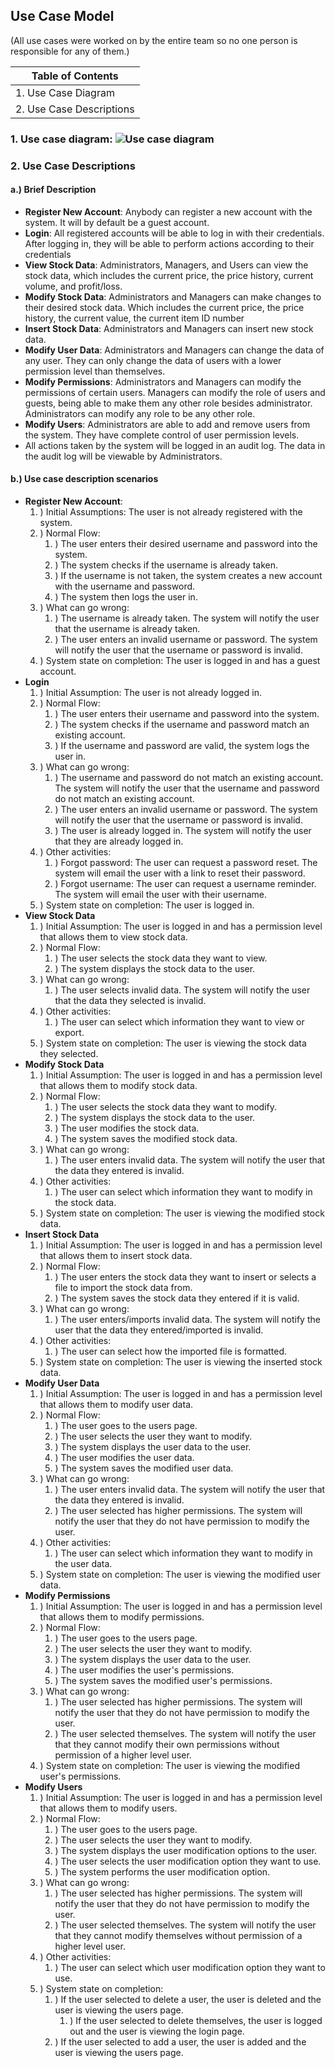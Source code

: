 ## Use Case Model

(All use cases were worked on by the entire team so no one person is responsible for any of them.)

| **Table of Contents**                |
|--------------------------------------|
| 1. Use Case Diagram                  |
| 2. Use Case Descriptions             |

### 1. Use case diagram: ![Use case diagram](https://raw.githubusercontent.com/Undercoverer/Sandstone/master/Use%20Case%20Diagram.png)

### 2. Use Case Descriptions

#### a.) Brief Description

- **Register New Account**: Anybody can register a new account with the system. It will by default be a guest account.
- **Login**: All registered accounts will be able to log in with their credentials. After logging in, they will be able
  to perform actions according to their credentials
- **View Stock Data**: Administrators, Managers, and Users can view the stock data, which includes the current price,
  the price history, current volume, and profit/loss.
- **Modify Stock Data**: Administrators and Managers can make changes to their desired stock data. Which includes the
  current price, the price history, the current value, the current item ID number
- **Insert Stock Data**: Administrators and Managers can insert new stock data.
- **Modify User Data**: Administrators and Managers can change the data of any user. They can only change the data of
  users with a lower permission level than themselves.
- **Modify Permissions**: Administrators and Managers can modify the permissions of certain users. Managers can modify
  the role of users and guests, being able to make them any other role besides administrator. Administrators can modify
  any role to be any other role.
- **Modify Users**: Administrators are able to add and remove users from the system. They have complete control of user
  permission levels.
- All actions taken by the system will be logged in an audit log. The data in the audit log will be viewable by
  Administrators.

#### b.) Use case description scenarios

- **Register New Account**:
    1. ) Initial Assumptions: The user is not already registered with the system.
    2. ) Normal Flow:
        1. ) The user enters their desired username and password into the system.
        2. ) The system checks if the username is already taken.
        3. ) If the username is not taken, the system creates a new account with the username and password.
        4. ) The system then logs the user in.
    3. ) What can go wrong:
        1. ) The username is already taken. The system will notify the user that the username is already taken.
        2. ) The user enters an invalid username or password. The system will notify the user that the username or
           password is invalid.
    4. ) System state on completion: The user is logged in and has a guest account.
- **Login**
    1. ) Initial Assumption: The user is not already logged in.
    2. ) Normal Flow:
        1. ) The user enters their username and password into the system.
        2. ) The system checks if the username and password match an existing account.
        3. ) If the username and password are valid, the system logs the user in.
    3. ) What can go wrong:
        1. ) The username and password do not match an existing account. The system will notify the user that the
           username and password do not match an existing account.
        2. ) The user enters an invalid username or password. The system will notify the user that the username or
           password is invalid.
       3. ) The user is already logged in. The system will notify the user that they are already logged in.
    4. ) Other activities:
        1. ) Forgot password: The user can request a password reset. The system will email the user with a
           link to reset their password.
       2. ) Forgot username: The user can request a username reminder. The system will email the user with their
           username.
    5. ) System state on completion: The user is logged in.
- **View Stock Data**
    1. ) Initial Assumption: The user is logged in and has a permission level that allows them to view stock data.
    2. ) Normal Flow:
        1. ) The user selects the stock data they want to view.
        2. ) The system displays the stock data to the user.
    3. ) What can go wrong:
        1. ) The user selects invalid data. The system will notify the user that the data they selected is invalid.
    4. ) Other activities:
        1. ) The user can select which information they want to view or export.
    5. ) System state on completion: The user is viewing the stock data they selected.
- **Modify Stock Data**
    1. ) Initial Assumption: The user is logged in and has a permission level that allows them to modify stock data.
    2. ) Normal Flow:
        1. ) The user selects the stock data they want to modify.
        2. ) The system displays the stock data to the user.
        3. ) The user modifies the stock data.
        4. ) The system saves the modified stock data.
    3. ) What can go wrong:
        1. ) The user enters invalid data. The system will notify the user that the data they entered is invalid.
    4. ) Other activities:
        1. ) The user can select which information they want to modify in the stock data.
    5. ) System state on completion: The user is viewing the modified stock data.
- **Insert Stock Data**
    1. ) Initial Assumption: The user is logged in and has a permission level that allows them to insert stock data.
    2. ) Normal Flow:
        1. ) The user enters the stock data they want to insert or selects a file to import the stock data from.
        2. ) The system saves the stock data they entered if it is valid.
    3. ) What can go wrong:
        1. ) The user enters/imports invalid data. The system will notify the user that the data they entered/imported
           is invalid.
    4. ) Other activities:
        1. ) The user can select how the imported file is formatted.
    5. ) System state on completion: The user is viewing the inserted stock data.
- **Modify User Data**
    1. ) Initial Assumption: The user is logged in and has a permission level that allows them to modify user data.
    2. ) Normal Flow:
        1. ) The user goes to the users page.
        2. ) The user selects the user they want to modify.
        3. ) The system displays the user data to the user.
        4. ) The user modifies the user data.
        5. ) The system saves the modified user data.
    3. ) What can go wrong:
        1. ) The user enters invalid data. The system will notify the user that the data they entered is invalid.
        2. ) The user selected has higher permissions. The system will notify the user that they do not have permission
           to modify the user.
    4. ) Other activities:
        1. ) The user can select which information they want to modify in the user data.
    5. ) System state on completion: The user is viewing the modified user data.
- **Modify Permissions**
    1. ) Initial Assumption: The user is logged in and has a permission level that allows them to modify permissions.
    2. ) Normal Flow:
        1. ) The user goes to the users page.
        2. ) The user selects the user they want to modify.
        3. ) The system displays the user data to the user.
        4. ) The user modifies the user's permissions.
        5. ) The system saves the modified user's permissions.
    3. ) What can go wrong:
        1. ) The user selected has higher permissions. The system will notify the user that they do not have permission
           to modify the user.
        2. ) The user selected themselves. The system will notify the user that they cannot modify their own
           permissions without permission of a higher level user.
    4. ) System state on completion: The user is viewing the modified user's permissions.
- **Modify Users**
    1. ) Initial Assumption: The user is logged in and has a permission level that allows them to modify users.
    2. ) Normal Flow:
        1. ) The user goes to the users page.
        2. ) The user selects the user they want to modify.
        3. ) The system displays the user modification options to the user.
        4. ) The user selects the user modification option they want to use.
        5. ) The system performs the user modification option.
    3. ) What can go wrong:
        1. ) The user selected has higher permissions. The system will notify the user that they do not have permission
           to modify the user.
        2. ) The user selected themselves. The system will notify the user that they cannot modify themselves without
           permission of a higher level user.
    4. ) Other activities:
        1. ) The user can select which user modification option they want to use.
    5. ) System state on completion:
        1. ) If the user selected to delete a user, the user is deleted and the user is viewing the users page.
           1. ) If the user selected to delete themselves, the user is logged out and the user is viewing the login page.
        2. ) If the user selected to add a user, the user is added and the user is viewing the users page.
  